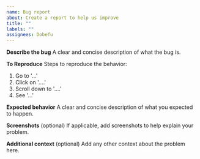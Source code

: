 ```yaml
---
name: Bug report
about: Create a report to help us improve
title: ""
labels: ""
assignees: Dobefu
---
```


**Describe the bug**
A clear and concise description of what the bug is.

**To Reproduce**
Steps to reproduce the behavior:

1. Go to '...'
2. Click on '....'
3. Scroll down to '....'
4. See '...'

**Expected behavior**
A clear and concise description of what you expected to happen.

**Screenshots** (optional)
If applicable, add screenshots to help explain your problem.

**Additional context** (optional)
Add any other context about the problem here.
